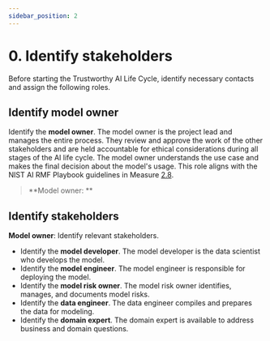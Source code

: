 ```yaml
---
sidebar_position: 2
---
```


# 0. Identify stakeholders
Before starting the Trustworthy AI Life Cycle, identify necessary contacts and assign the following roles.


## Identify model owner
Identify the **model owner**.
The model owner is the project lead and manages the entire process. They review and approve the work of the other stakeholders and are held accountable for ethical considerations during all stages of the AI life cycle. The model owner understands the use case and makes the final decision about the model's usage.
This role aligns with the NIST AI RMF Playbook guidelines in Measure [2.8](https://airc.nist.gov/AI_RMF_Knowledge_Base/Playbook/Measure#Measure%202.8).

> **Model owner: **


## Identify stakeholders
**Model owner**: Identify relevant stakeholders.

* Identify the **model developer**. The model developer is the data scientist who develops the model.
* Identify the **model engineer**. The model engineer is responsible for deploying the model.
* Identify the **model risk owner**. The model risk owner identifies, manages, and documents model risks.
* Identify the **data engineer**. The data engineer compiles and prepares the data for modeling.
* Identify the **domain expert**. The domain expert is available to address business and domain questions.


